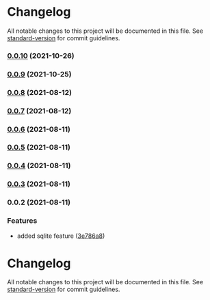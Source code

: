 # Changelog

All notable changes to this project will be documented in this file. See [standard-version](https://github.com/conventional-changelog/standard-version) for commit guidelines.

### [0.0.10](https://github.com/getunid/unid-wallet-sdk-sqlite-connector/compare/v0.0.9...v0.0.10) (2021-10-26)

### [0.0.9](https://github.com/getunid/unid-wallet-sdk-sqlite-connector/compare/v0.0.8...v0.0.9) (2021-10-25)

### [0.0.8](https://github.com/getunid/unid-wallet-sdk-sqlite-connector/compare/v0.0.7...v0.0.8) (2021-08-12)

### [0.0.7](https://github.com/getunid/unid-wallet-sdk-sqlite-connector/compare/v0.0.6...v0.0.7) (2021-08-12)

### [0.0.6](https://github.com/getunid/unid-wallet-sdk-sqlite-connector/compare/v0.0.5...v0.0.6) (2021-08-11)

### [0.0.5](https://github.com/getunid/unid-wallet-sdk-sqlite-connector/compare/v0.0.4...v0.0.5) (2021-08-11)

### [0.0.4](https://github.com/getunid/unid-wallet-sdk-sqlite-connector/compare/v0.0.3...v0.0.4) (2021-08-11)

### [0.0.3](https://github.com/getunid/unid-wallet-sdk-sqlite-connector/compare/v0.0.2...v0.0.3) (2021-08-11)

### 0.0.2 (2021-08-11)


### Features

* added sqlite feature ([3e786a8](https://github.com/getunid/unid-wallet-sdk-sqlite-connector/commit/3e786a808565440d180bf014864b5709e0a3c8d7))

# Changelog

All notable changes to this project will be documented in this file. See [standard-version](https://github.com/conventional-changelog/standard-version) for commit guidelines.